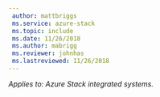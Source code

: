 ```yaml
---
 author: mattbriggs
 ms.service: azure-stack
 ms.topic: include
 ms.date: 11/26/2018
 ms.author: mabrigg
 ms.reviewer: johnhas
 ms.lastreviewed: 11/26/2018
---
```


*Applies to: Azure Stack integrated systems.*